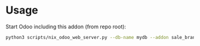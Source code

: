 # Usage

Start Odoo including this addon (from repo root):

```bash
python3 scripts/nix_odoo_web_server.py --db-name mydb --addon sale_brand
```
